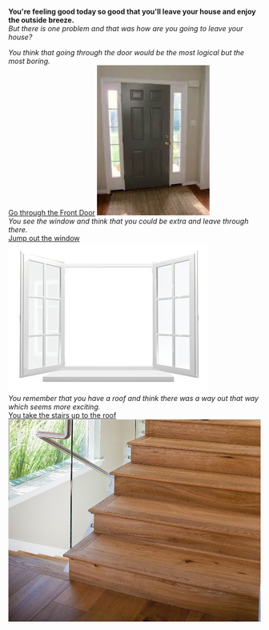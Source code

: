 **You're feeling good today so good that you'll leave your house and enjoy the outside breeze.**  
*But there is one problem and that was how are you going to leave your house?*

*You think that going through the door would be the most logical but the most boring.*  
[Go through the Front Door](directions/frontdoor.md)
![](/images/frontdoor1.jpg)  
*You see the window and think that you could be extra and leave through there.*  
[Jump out the window](directions/window.md)
![](/images/window.jpg)  
*You remember that you have a roof and think there was a way out that way which seems more exciting.*  
[You take the stairs up to the roof](directions/roof1.md)
![](/images/stair.jpg)  